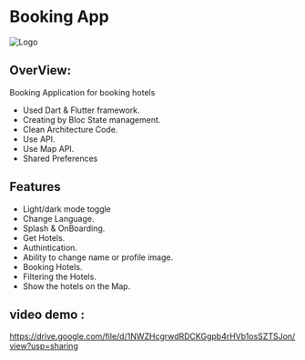 # Booking App



![Logo](https://encrypted-tbn0.gstatic.com/images?q=tbn:ANd9GcTGF9uptZMemMSNtpIUdbERmYA15tY-ia6Dfg&usqp=CAU)


## OverView:

Booking Application for booking hotels
 - Used Dart & Flutter framework.
 - Creating by Bloc State management.
 - Clean Architecture Code.
 - Use API.
 - Use Map API.
 - Shared Preferences







## Features

- Light/dark mode toggle
- Change Language.
- Splash & OnBoarding.
- Get Hotels.
- Authintication.
- Ability to change name or profile image.
- Booking Hotels.
- Filtering the Hotels.
- Show the hotels on the Map.

## video demo :

https://drive.google.com/file/d/1NWZHcgrwdRDCKGgpb4rHVb1osSZTSJon/view?usp=sharing
